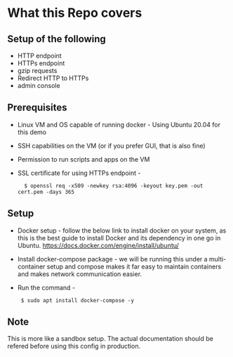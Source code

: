 # What this Repo covers

## Setup of the following
- HTTP endpoint
- HTTPs endpoint
- gzip requests
- Redirect HTTP to HTTPs
- admin console

## Prerequisites
- Linux VM and OS capable of running docker - Using Ubuntu 20.04 for this demo
- SSH capabilities on the VM (or if you prefer GUI, that is also fine)
- Permission to run scripts and apps on the VM
- SSL certificate for using HTTPs endpoint - 

        $ openssl req -x509 -newkey rsa:4096 -keyout key.pem -out cert.pem -days 365

## Setup
- Docker setup - follow the below link to install docker on your system, as this is the best guide to install Docker and its dependency in one go in Ubuntu.
https://docs.docker.com/engine/install/ubuntu/
- Install docker-compose package  - we will be running this under a multi-container setup and compose makes it far easy to maintain containers and makes network communication easier.
 - Run the command - 
        
        $ sudo apt install docker-compose -y

## Note

This is more like a sandbox setup. The actual documentation should be refered before using this config in production.
